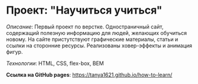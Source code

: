 # Проект: "Научиться учиться"

_Описание_: Первый проект по верстке. Одностраничный сайт, содержащий полезную информацию для людей, желающих обучиться новому. На сайте пристутствуют графические материалы, статьи и ссылки на сторонние ресурсы. Реализованы ховер-эффекты и анимация фигур.

_Технологии_: HTML, CSS, flex-box, BEM

**Cсылка на GitHub pages**: https://tanya1621.github.io/how-to-learn/


